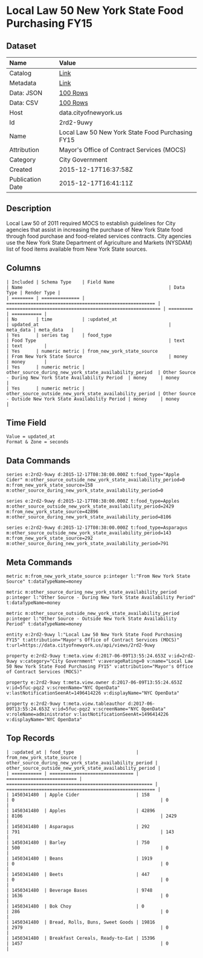 # Local Law 50 New York State Food Purchasing FY15

## Dataset

| Name | Value |
| :--- | :---- |
| Catalog | [Link](https://catalog.data.gov/dataset/local-law-50-new-york-state-food-purchasing-fy15) |
| Metadata | [Link](https://data.cityofnewyork.us/api/views/2rd2-9uwy) |
| Data: JSON | [100 Rows](https://data.cityofnewyork.us/api/views/2rd2-9uwy/rows.json?max_rows=100) |
| Data: CSV | [100 Rows](https://data.cityofnewyork.us/api/views/2rd2-9uwy/rows.csv?max_rows=100) |
| Host | data.cityofnewyork.us |
| Id | 2rd2-9uwy |
| Name | Local Law 50 New York State Food Purchasing FY15 |
| Attribution | Mayor's Office of Contract Services (MOCS) |
| Category | City Government |
| Created | 2015-12-17T16:37:58Z |
| Publication Date | 2015-12-17T16:41:11Z |

## Description

Local Law 50 of 2011 required MOCS to establish guidelines for City agencies that assist in increasing the purchase of New York State food through food purchase and food-related services contracts. City agencies use the New York State Department of Agriculture and Markets (NYSDAM) list of food items available from New York State sources.

## Columns

```ls
| Included | Schema Type    | Field Name                                              | Name                                                      | Data Type | Render Type |
| ======== | ============== | ======================================================= | ========================================================= | ========= | =========== |
| No       | time           | :updated_at                                             | updated_at                                                | meta_data | meta_data   |
| Yes      | series tag     | food_type                                               | Food Type                                                 | text      | text        |
| Yes      | numeric metric | from_new_york_state_source                              | From New York State Source                                | money     | money       |
| Yes      | numeric metric | other_source_during_new_york_state_availability_period  | Other Source - During New York State Availability Period  | money     | money       |
| Yes      | numeric metric | other_source_outside_new_york_state_availability_period | Other Source - Outside New York State Availability Period | money     | money       |
```

## Time Field

```ls
Value = updated_at
Format & Zone = seconds
```

## Data Commands

```ls
series e:2rd2-9uwy d:2015-12-17T08:38:00.000Z t:food_type="Apple Cider" m:other_source_outside_new_york_state_availability_period=0 m:from_new_york_state_source=158 m:other_source_during_new_york_state_availability_period=0

series e:2rd2-9uwy d:2015-12-17T08:38:00.000Z t:food_type=Apples m:other_source_outside_new_york_state_availability_period=2429 m:from_new_york_state_source=42896 m:other_source_during_new_york_state_availability_period=8106

series e:2rd2-9uwy d:2015-12-17T08:38:00.000Z t:food_type=Asparagus m:other_source_outside_new_york_state_availability_period=143 m:from_new_york_state_source=292 m:other_source_during_new_york_state_availability_period=791
```

## Meta Commands

```ls
metric m:from_new_york_state_source p:integer l:"From New York State Source" t:dataTypeName=money

metric m:other_source_during_new_york_state_availability_period p:integer l:"Other Source - During New York State Availability Period" t:dataTypeName=money

metric m:other_source_outside_new_york_state_availability_period p:integer l:"Other Source - Outside New York State Availability Period" t:dataTypeName=money

entity e:2rd2-9uwy l:"Local Law 50 New York State Food Purchasing FY15" t:attribution="Mayor's Office of Contract Services (MOCS)" t:url=https://data.cityofnewyork.us/api/views/2rd2-9uwy

property e:2rd2-9uwy t:meta.view d:2017-06-09T13:55:24.653Z v:id=2rd2-9uwy v:category="City Government" v:averageRating=0 v:name="Local Law 50 New York State Food Purchasing FY15" v:attribution="Mayor's Office of Contract Services (MOCS)"

property e:2rd2-9uwy t:meta.view.owner d:2017-06-09T13:55:24.653Z v:id=5fuc-pqz2 v:screenName="NYC OpenData" v:lastNotificationSeenAt=1496414226 v:displayName="NYC OpenData"

property e:2rd2-9uwy t:meta.view.tableauthor d:2017-06-09T13:55:24.653Z v:id=5fuc-pqz2 v:screenName="NYC OpenData" v:roleName=administrator v:lastNotificationSeenAt=1496414226 v:displayName="NYC OpenData"
```

## Top Records

```ls
| :updated_at | food_type                       | from_new_york_state_source | other_source_during_new_york_state_availability_period | other_source_outside_new_york_state_availability_period | 
| =========== | =============================== | ========================== | ====================================================== | ======================================================= | 
| 1450341480  | Apple Cider                     | 158                        | 0                                                      | 0                                                       | 
| 1450341480  | Apples                          | 42896                      | 8106                                                   | 2429                                                    | 
| 1450341480  | Asparagus                       | 292                        | 791                                                    | 143                                                     | 
| 1450341480  | Barley                          | 750                        | 500                                                    | 0                                                       | 
| 1450341480  | Beans                           | 1919                       | 0                                                      | 0                                                       | 
| 1450341480  | Beets                           | 447                        | 0                                                      | 0                                                       | 
| 1450341480  | Beverage Bases                  | 9748                       | 1636                                                   | 0                                                       | 
| 1450341480  | Bok Choy                        | 0                          | 286                                                    | 0                                                       | 
| 1450341480  | Bread, Rolls, Buns, Sweet Goods | 19816                      | 2979                                                   | 0                                                       | 
| 1450341480  | Breakfast Cereals, Ready-to-Eat | 15396                      | 1457                                                   | 0                                                       | 
```